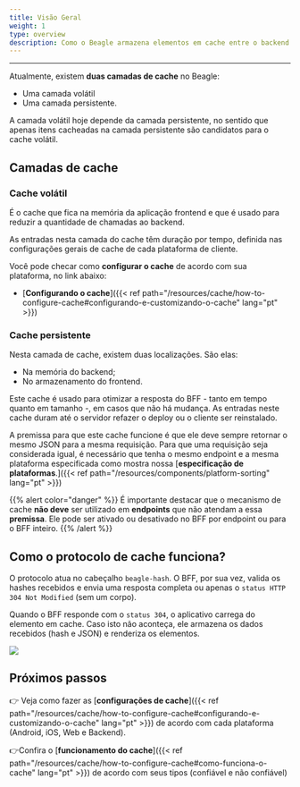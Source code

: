 ```yaml
---
title: Visão Geral
weight: 1
type: overview
description: Como o Beagle armazena elementos em cache entre o backend (BFF) e o frontend
---
```


---

Atualmente, existem **duas camadas de cache** no Beagle:

- Uma camada volátil
- Uma camada persistente.

A camada volátil hoje depende da camada persistente, no sentido que apenas itens cacheadas na camada persistente são candidatos para o cache volátil.

## Camadas de cache

### Cache volátil

É o cache que fica na memória da aplicação frontend e que é usado para reduzir a quantidade de chamadas ao backend.

As entradas nesta camada do cache têm duração por tempo, definida nas configurações gerais de cache de cada plataforma de cliente.

Você pode checar como **configurar o cache** de acordo com sua plataforma, no link abaixo:

- [**Configurando o cache**]({{< ref path="/resources/cache/how-to-configure-cache#configurando-e-customizando-o-cache" lang="pt" >}})

### Cache persistente

Nesta camada de cache, existem duas localizações. São elas:

- Na memória do backend;
- No armazenamento do frontend.

Este cache é usado para otimizar a resposta do BFF - tanto em tempo quanto em tamanho -, em casos que não há mudança. As entradas neste cache duram até o servidor refazer o deploy ou o cliente ser reinstalado.

A premissa para que este cache funcione é que ele deve sempre retornar o mesmo JSON para a mesma requisição. Para que uma requisição seja considerada igual, é necessário que tenha o mesmo endpoint e a mesma plataforma especificada como mostra nossa [**especificação de plataformas**.]({{< ref path="/resources/components/platform-sorting" lang="pt" >}})

{{% alert color="danger" %}}
É importante destacar que o mecanismo de cache **não deve** ser utilizado em **endpoints** que não atendam a essa **premissa**. Ele pode ser ativado ou desativado no BFF por endpoint ou para o BFF inteiro.
{{% /alert %}}

## Como o protocolo de cache funciona?

O protocolo atua no cabeçalho `beagle-hash`. O BFF, por sua vez, valida os hashes recebidos e envia uma resposta completa ou apenas o `status HTTP 304 Not Modified` \(sem um corpo\).

Quando o BFF responde com o `status 304`, o aplicativo carrega do elemento em cache. Caso isto não aconteça, ele armazena os dados recebidos \(hash e JSON\) e renderiza os elementos.

![](/shared/beaglesave.png)

## Próximos passos

👉 Veja como fazer as [**configurações de cache**]({{< ref path="/resources/cache/how-to-configure-cache#configurando-e-customizando-o-cache" lang="pt" >}}) de acordo com cada plataforma \(Android, iOS, Web e Backend\).

👉Confira o [**funcionamento do cache**]({{< ref path="/resources/cache/how-to-configure-cache#como-funciona-o-cache" lang="pt" >}}) de acordo com seus tipos \(confiável e não confiável\)
